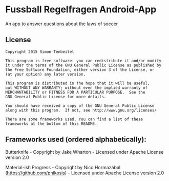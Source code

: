 # Fussball Regelfragen Android-App
An app to answer questions about the laws of soccer

License
-------

    Copyright 2015 Simon Tenbeitel

    This program is free software: you can redistribute it and/or modify
    it under the terms of the GNU General Public License as published by
    the Free Software Foundation, either version 3 of the License, or
    (at your option) any later version.

    This program is distributed in the hope that it will be useful,
    but WITHOUT ANY WARRANTY; without even the implied warranty of
    MERCHANTABILITY or FITNESS FOR A PARTICULAR PURPOSE.  See the
    GNU General Public License for more details.

    You should have received a copy of the GNU General Public License
    along with this program.  If not, see http://www.gnu.org/licenses/
	
	There are some frameworks used. You can find a list of these
	frameworks at the bottom of this README.

## Frameworks used (ordered alphabetically):
Butterknife - Copyright by Jake Wharton - Licensed under Apache License version 2.0

Material-ish Progress - Copyright by Nico Hormazábal (https://github.com/pnikosis) - Licensed under Apache License version 2.0